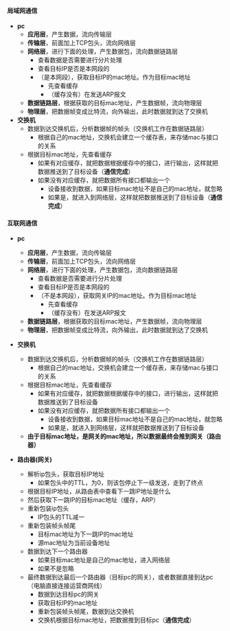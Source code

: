 #### 局域网通信
- **pc**
  - **应用层**，产生数据，流向传输层
  - **传输层**，前面加上TCP包头，流向网络层
  - **网络层**，进行下面的处理，产生数据包，流向数据链路层
    - 查看数据是否需要进行分片处理
    - 查看目标IP是否是本网段的
    - （是本网段），获取目标IP的mac地址。作为目标mac地址
      - 先查看缓存
      - （缓存没有）在发送ARP报文
  - **数据链路层**，根据获取的目标mac地址，产生数据帧，流向物理层
  - **物理层**，把数据帧变成比特流，向外输出，此时数据就到达了交换机
- **交换机**
  - 数据到达交换机后，分析数据帧的帧头（交换机工作在数据链路层）
    - 根据自己的mac地址，交换机会建立一个缓存表，来存储mac与接口的关系
  - 根据目标mac地址，先查看缓存
    - 如果有对应缓存，就把数据根据缓存中的接口，进行输出，这样就把数据推送到了目标设备（**通信完成**）
    - 如果没有对应缓存，就把数据所有接口都输出一个
      - 设备接收到数据，如果目标mac地址不是自己的mac地址，就忽略
      - 如果是，就进入到网络层，这样就把数据推送到了目标设备（**通信完成**）


#### 互联网通信
- **pc**
  - **应用层**，产生数据，流向传输层
  - **传输层**，前面加上TCP包头，流向网络层
  - **网络层**，进行下面的处理，产生数据包，流向数据链路层
    - 查看数据是否需要进行分片处理
    - 查看目标IP是否是本网段的
    - （不是本网段），获取网关IP的mac地址。作为目标mac地址
      - 先查看缓存
      - （缓存没有）在发送ARP报文
  - **数据链路层**，根据获取的目标mac地址，产生数据帧，流向物理层
  - **物理层**，把数据帧变成比特流，向外输出，此时数据就到达了交换机
- **交换机**
  - 数据到达交换机后，分析数据帧的帧头（交换机工作在数据链路层）
    - 根据自己的mac地址，交换机会建立一个缓存表，来存储mac与接口的关系
  - 根据目标mac地址，先查看缓存
    - 如果有对应缓存，就把数据根据缓存中的接口，进行输出，这样就把数据推送到了目标设备
    - 如果没有对应缓存，就把数据所有接口都输出一个
      - 设备接收到数据，如果目标mac地址不是自己的mac地址，就忽略
      - 如果是，就进入到网络层，这样就把数据推送到了目标设备
  - **由于目标mac地址，是网关的mac地址，所以数据最终会推到网关（路由器）**

- **路由器(网关)**
  - 解析ip包头，获取目标IP地址
    - 如果包头中的TTL，为0，则该包停止下一级发送，走到了终点
  - 根据目标IP地址，从路由表中查看下一跳IP地址是什么
  - 然后获取下一跳IP的目标mac地址（缓存，ARP）
  - 重新包装ip包头
    - IP包头的TTL减一
  - 重新包装帧头帧尾
    - 目标mac地址为下一跳IP的mac地址
    - 源mac地址为当前设备地址
  - 数据到达下一个路由器
    - 如果目标mac地址是自己的mac地址，进入网络层
    - 如果不是忽略
  - 最终数据到达最后一个路由器（目标pc的网关），或者数据直接到达pc（电脑直接连接运营商网线）
    - 数据到达目标pc的网关
    - 获取目标IP的mac地址
    - 重新包装帧头帧尾，数据到达交换机
    - 交换机根据目标mac地址，把数据推到目标pc（**通信完成**）